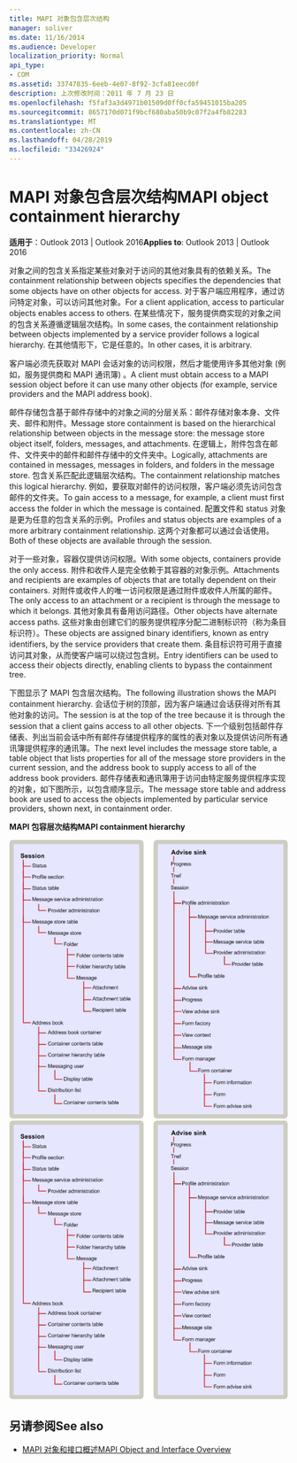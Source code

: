 ```yaml
---
title: MAPI 对象包含层次结构
manager: soliver
ms.date: 11/16/2014
ms.audience: Developer
localization_priority: Normal
api_type:
- COM
ms.assetid: 33747835-6eeb-4e07-8f92-3cfa81eecd0f
description: 上次修改时间：2011 年 7 月 23 日
ms.openlocfilehash: f5faf3a3d4971b01509d0ff0cfa59451015ba205
ms.sourcegitcommit: 8657170d071f9bcf680aba50b9c07f2a4fb82283
ms.translationtype: MT
ms.contentlocale: zh-CN
ms.lasthandoff: 04/28/2019
ms.locfileid: "33426924"
---
```

# <a name="mapi-object-containment-hierarchy"></a><span data-ttu-id="23378-103">MAPI 对象包含层次结构</span><span class="sxs-lookup"><span data-stu-id="23378-103">MAPI object containment hierarchy</span></span>
  
<span data-ttu-id="23378-104">**适用于**：Outlook 2013 | Outlook 2016</span><span class="sxs-lookup"><span data-stu-id="23378-104">**Applies to**: Outlook 2013 | Outlook 2016</span></span> 
  
<span data-ttu-id="23378-105">对象之间的包含关系指定某些对象对于访问的其他对象具有的依赖关系。</span><span class="sxs-lookup"><span data-stu-id="23378-105">The containment relationship between objects specifies the dependencies that some objects have on other objects for access.</span></span> <span data-ttu-id="23378-106">对于客户端应用程序，通过访问特定对象，可以访问其他对象。</span><span class="sxs-lookup"><span data-stu-id="23378-106">For a client application, access to particular objects enables access to others.</span></span> <span data-ttu-id="23378-107">在某些情况下，服务提供商实现的对象之间的包含关系遵循逻辑层次结构。</span><span class="sxs-lookup"><span data-stu-id="23378-107">In some cases, the containment relationship between objects implemented by a service provider follows a logical hierarchy.</span></span> <span data-ttu-id="23378-108">在其他情形下，它是任意的。</span><span class="sxs-lookup"><span data-stu-id="23378-108">In other cases, it is arbitrary.</span></span> 
  
<span data-ttu-id="23378-109">客户端必须先获取对 MAPI 会话对象的访问权限，然后才能使用许多其他对象 (例如，服务提供商和 MAPI 通讯簿) 。</span><span class="sxs-lookup"><span data-stu-id="23378-109">A client must obtain access to a MAPI session object before it can use many other objects (for example, service providers and the MAPI address book).</span></span>
  
<span data-ttu-id="23378-110">邮件存储包含基于邮件存储中的对象之间的分层关系：邮件存储对象本身、文件夹、邮件和附件。</span><span class="sxs-lookup"><span data-stu-id="23378-110">Message store containment is based on the hierarchical relationship between objects in the message store: the message store object itself, folders, messages, and attachments.</span></span> <span data-ttu-id="23378-111">在逻辑上，附件包含在邮件、文件夹中的邮件和邮件存储中的文件夹中。</span><span class="sxs-lookup"><span data-stu-id="23378-111">Logically, attachments are contained in messages, messages in folders, and folders in the message store.</span></span> <span data-ttu-id="23378-112">包含关系匹配此逻辑层次结构。</span><span class="sxs-lookup"><span data-stu-id="23378-112">The containment relationship matches this logical hierarchy.</span></span> <span data-ttu-id="23378-113">例如，要获取对邮件的访问权限，客户端必须先访问包含邮件的文件夹。</span><span class="sxs-lookup"><span data-stu-id="23378-113">To gain access to a message, for example, a client must first access the folder in which the message is contained.</span></span> <span data-ttu-id="23378-114">配置文件和 status 对象是更为任意的包含关系的示例。</span><span class="sxs-lookup"><span data-stu-id="23378-114">Profiles and status objects are examples of a more arbitrary containment relationship.</span></span> <span data-ttu-id="23378-115">这两个对象都可以通过会话使用。</span><span class="sxs-lookup"><span data-stu-id="23378-115">Both of these objects are available through the session.</span></span> 
  
<span data-ttu-id="23378-116">对于一些对象，容器仅提供访问权限。</span><span class="sxs-lookup"><span data-stu-id="23378-116">With some objects, containers provide the only access.</span></span> <span data-ttu-id="23378-117">附件和收件人是完全依赖于其容器的对象示例。</span><span class="sxs-lookup"><span data-stu-id="23378-117">Attachments and recipients are examples of objects that are totally dependent on their containers.</span></span> <span data-ttu-id="23378-118">对附件或收件人的唯一访问权限是通过附件或收件人所属的邮件。</span><span class="sxs-lookup"><span data-stu-id="23378-118">The only access to an attachment or a recipient is through the message to which it belongs.</span></span> <span data-ttu-id="23378-119">其他对象具有备用访问路径。</span><span class="sxs-lookup"><span data-stu-id="23378-119">Other objects have alternate access paths.</span></span> <span data-ttu-id="23378-120">这些对象由创建它们的服务提供程序分配二进制标识符（称为条目标识符）。</span><span class="sxs-lookup"><span data-stu-id="23378-120">These objects are assigned binary identifiers, known as entry identifiers, by the service providers that create them.</span></span> <span data-ttu-id="23378-121">条目标识符可用于直接访问其对象，从而使客户端可以绕过包含树。</span><span class="sxs-lookup"><span data-stu-id="23378-121">Entry identifiers can be used to access their objects directly, enabling clients to bypass the containment tree.</span></span> 
  
<span data-ttu-id="23378-122">下图显示了 MAPI 包含层次结构。</span><span class="sxs-lookup"><span data-stu-id="23378-122">The following illustration shows the MAPI containment hierarchy.</span></span> <span data-ttu-id="23378-123">会话位于树的顶部，因为客户端通过会话获得对所有其他对象的访问。</span><span class="sxs-lookup"><span data-stu-id="23378-123">The session is at the top of the tree because it is through the session that a client gains access to all other objects.</span></span> <span data-ttu-id="23378-124">下一个级别包括邮件存储表、列出当前会话中所有邮件存储提供程序的属性的表对象以及提供访问所有通讯簿提供程序的通讯簿。</span><span class="sxs-lookup"><span data-stu-id="23378-124">The next level includes the message store table, a table object that lists properties for all of the message store providers in the current session, and the address book to supply access to all of the address book providers.</span></span> <span data-ttu-id="23378-125">邮件存储表和通讯簿用于访问由特定服务提供程序实现的对象，如下图所示，以包含顺序显示。</span><span class="sxs-lookup"><span data-stu-id="23378-125">The message store table and address book are used to access the objects implemented by particular service providers, shown next, in containment order.</span></span>
  
<span data-ttu-id="23378-126">**MAPI 包容层次结构**</span><span class="sxs-lookup"><span data-stu-id="23378-126">**MAPI containment hierarchy**</span></span>
  
<span data-ttu-id="23378-127">![MAPI 包含层次结构](media/amapi_41.gif "MAPI 包含层次结构")</span><span class="sxs-lookup"><span data-stu-id="23378-127">![MAPI containment hierarchy](media/amapi_41.gif "MAPI containment hierarchy")</span></span>
  
## <a name="see-also"></a><span data-ttu-id="23378-128">另请参阅</span><span class="sxs-lookup"><span data-stu-id="23378-128">See also</span></span>

- [<span data-ttu-id="23378-129">MAPI 对象和接口概述</span><span class="sxs-lookup"><span data-stu-id="23378-129">MAPI Object and Interface Overview</span></span>](mapi-object-and-interface-overview.md)

